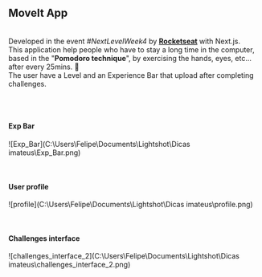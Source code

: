 ## MoveIt App

<br> Developed in the event _#NextLevelWeek4_ by [**Rocketseat**](https://rocketseat.com.br/) with Next.js. 
<br> This application help people who have to stay a long time in the computer, based in the "**Pomodoro 
 technique**", by exercising the hands, eyes, etc... after every 25mins. :raised_hands:
<br> The user have a Level and an Experience Bar that upload after completing challenges.

<br>



<br>

#### Exp Bar

![Exp_Bar](C:\Users\Felipe\Documents\Lightshot\Dicas imateus\Exp_Bar.png)

<br>

#### User profile

![profile](C:\Users\Felipe\Documents\Lightshot\Dicas imateus\profile.png)

<br>

#### Challenges interface

![challenges_interface_2](C:\Users\Felipe\Documents\Lightshot\Dicas imateus\challenges_interface_2.png)